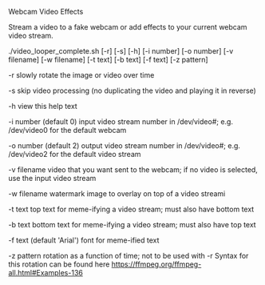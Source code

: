 Webcam Video Effects

Stream a video to a fake webcam or add effects to your current webcam video stream.

./video_looper_complete.sh [-r] [-s] [-h] [-i number] [-o number] [-v filename] [-w filename] [-t text] [-b text] [-f text] [-z pattern]

-r
    slowly rotate the image or video over time

-s
    skip video processing (no duplicating the video and playing it in reverse)

-h
    view this help text

-i number (default 0)
    input video stream number in /dev/video#; e.g. /dev/video0 for the default webcam

-o number (default 2)
    output video stream number in /dev/video#; e.g. /dev/video2 for the default video stream

-v filename
    video that you want sent to the webcam; if no video is selected, use the input video stream

-w filename
    watermark image to overlay on top of a video streami

-t text
    top text for meme-ifying a video stream; must also have bottom text

-b text
    bottom text for meme-ifying a video stream; must also have top text

-f text (default 'Arial')
    font for meme-ified text

-z pattern
    rotation as a function of time; not to be used with -r
    Syntax for this rotation can be found here https://ffmpeg.org/ffmpeg-all.html#Examples-136
